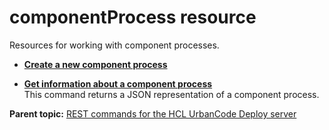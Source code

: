 # componentProcess resource

Resources for working with component processes.

-   **[Create a new component process](../../com.udeploy.api.doc/topics/rest_cli_componentprocess_create_put.md)**  

-   **[Get information about a component process](../../com.udeploy.api.doc/topics/rest_cli_componentprocess_info_get.md)**  
This command returns a JSON representation of a component process.

**Parent topic:** [REST commands for the HCL UrbanCode Deploy server](../../com.udeploy.reference.doc/topics/rest_api_ref_commands.md)

